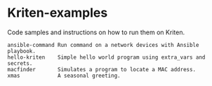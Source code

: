 # Kriten-examples

Code samples and instructions on how to run them on Kriten.
```
ansible-command Run command on a network devices with Ansible playbook.
hello-kriten    Simple hello world program using extra_vars and secrets.
macfinder       Simulates a program to locate a MAC address.
xmas            A seasonal greeting.
```
